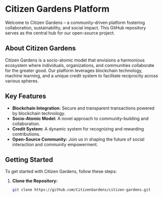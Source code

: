# Citizen Gardens Platform

Welcome to Citizen Gardens – a community-driven platform fostering collaboration, sustainability, and social impact. This GitHub repository serves as the central hub for our open-source project.

## About Citizen Gardens

Citizen Gardens is a socio-atomic model that envisions a harmonious ecosystem where individuals, organizations, and communities collaborate for the greater good. Our platform leverages blockchain technology, machine learning, and a unique credit system to facilitate reciprocity across various spheres.

## Key Features

- **Blockchain Integration:** Secure and transparent transactions powered by blockchain technology.
- **Socio-Atomic Model:** A novel approach to community-building and collaboration.
- **Credit System:** A dynamic system for recognizing and rewarding contributions.
- **Open-Source Community:** Join us in shaping the future of social interaction and community empowerment.

## Getting Started

To get started with Citizen Gardens, follow these steps:

1. **Clone the Repository:**
   ```bash
   git clone https://github.com/CitizenGardens/citizen-gardens.git
